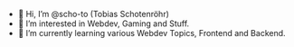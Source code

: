 - 👋 Hi, I’m @scho-to (Tobias Schotenröhr)
- 👀 I’m interested in Webdev, Gaming and Stuff.
- 🌱 I’m currently learning various Webdev Topics, Frontend and Backend.

<!---
scho-to/scho-to is a ✨ special ✨ repository because its `README.md` (this file) appears on your GitHub profile.
You can click the Preview link to take a look at your changes.
--->
